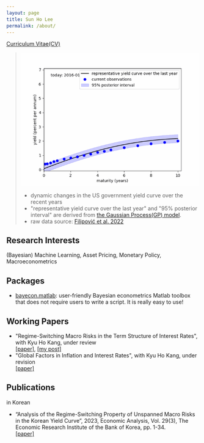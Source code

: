 ```yaml
---
layout: page
title: Sun Ho Lee
permalink: /about/
---
```


[Curriculum Vitae(CV)](https://github.com/econPreference/econPreference.github.io/blob/master/CV.pdf)

> ![about_fig.gif](about_fig.gif)
>
> - dynamic changes in the US government yield curve over the recent years
> - "representative yield curve over the last year" and "95% posterior interval" are derived from [the Gaussian Process(GP) model](https://github.com/econPreference/econPreference.github.io/blob/master/about_code.py).
> - raw data source: [Filipović et al. 2022](https://www.discount-bond-data.org)

## Research Interests

(Bayesian) Machine Learning, Asset Pricing, Monetary Policy, Macroeconometrics

## Packages

- [bayecon.matlab](https://github.com/econPreference/bayecon.matlab): user-friendly Bayesian econometrics Matlab toolbox that does not require users to write a script. It is really easy to use!

## Working Papers

- "Regime-Switching Macro Risks in the Term Structure of Interest Rates", with Kyu Ho Kang, under review\
  [[paper]](https://papers.ssrn.com/sol3/papers.cfm?abstract_id=4414404), [[my post]](https://econpreference.github.io/RSmacro/)
- "Global Factors in Inflation and Interest Rates", with Kyu Ho Kang, under revision\
  [[paper]](https://papers.ssrn.com/sol3/papers.cfm?abstract_id=3874405)

## Publications

in Korean

- “Analysis of the Regime-Switching Property of Unspanned Macro Risks in the Korean Yield Curve”, 2023, Economic Analysis, Vol. 29(3), The Economic Research Institute of the Bank of Korea, pp. 1-34.\
  [[paper]](https://www.bok.or.kr/imer/bbs/P0000556/view.do?nttId=10079760&menuNo=500783&pageIndex=1)
